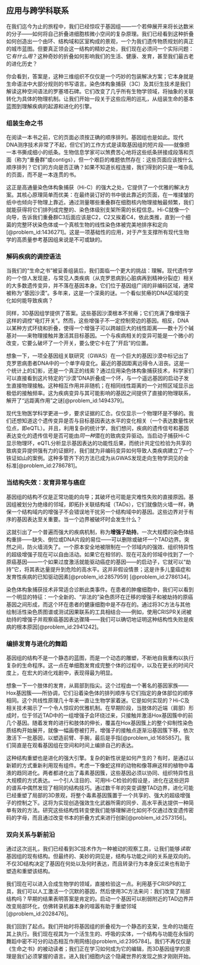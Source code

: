 ## 应用与跨学科联系

在我们迄今为止的旅程中，我们已经惊叹于基因组——一个若伸展开来将长达数米的分子——如何将自己折叠进细胞核微小空间的复杂原理。我们已经看到这种折叠如何创造出一个由环、结构域和区室构成的景观，一个为我们遗传物质规划的真正的城市蓝图。但要真正领会这一结构的精妙之处，我们现在必须问一个实际问题：它*有什么用*？这种奇妙的折叠如何影响我们的生活、健康、发育，甚至我们最古老的进化历史？

你会看到，答案是，这种三维组织不仅仅是一个巧妙的包装解决方案；它本身就是生命语法中大部分规则的书写语言。染色体构象捕获（3C）及其衍生技术是我们解读这种空间语法的罗塞塔石碑。它们改变了几乎所有生物学领域，将抽象的关联转化为具体的物理机制。让我们开始一段关于这些应用的巡礼，从组装生命的基本蓝图到理解疾病的起源和进化的引擎。

### 组装生命之书

在阅读一本书之前，它的页面必须按正确的顺序排列。基因组也是如此。现代DNA测序技术非常了不起，但它们的工作方式是读取基因组的短片段——就像把一本书撕成细小的纸条。生物信息学家可以煞费苦心地将这些纸条拼接成段落和页面（称为“重叠群”或contigs），但一个艰巨的难题依然存在：这些页面应该按什么顺序排列？它们的方向是否正确？如果不知道长程连接，我们得到的只是一堆杂乱的页面，而不是一本连贯的书。

这正是高通量染色体构象捕获（Hi-C）的强大之处，它提供了一个优雅的解决方案。其核心原理简单而优美：在最终装订好的书中彼此靠近的页面，在一堆揉皱的纸中也倾向于物理上靠近。通过测量哪些重叠群在细胞核内物理接触最频繁，我们就能获得将它们排列成完整的、染色体级别支架所需的长程信息。Hi-C就像一个向导，告诉我们重叠群C3后面应该是C2，C2又挨着C4，依此类推，直到一个细菌的完整环状染色体或一个真核生物的线性染色体被完美地排序和定向[@problem_id:1436271]。这是一项基础性的应用，对于产生支撑所有现代生物学的高质量参考基因组来说是不可或缺的。

### 解码疾病的调控语法

当我们的“生命之书”被妥善组装后，我们面临一个更大的挑战：理解。现代遗传学的一个惊人发现是，与常见人类疾病（从克罗恩病到心脏病再到精神分裂症）相关的大多数遗传变异，并不落在基因本身。它们位于基因组广阔的非编码区域，通常被称为“基因沙漠”。多年来，这是一个深奥的谜。一个看似贫瘠的DNA区域的变化如何能导致疾病？

同样，3D基因组学提供了答案。这些基因沙漠根本不贫瘠；它们充满了像增强子这样的调控“电灯开关”。然而，这些增强子不一定控制旁边的基因。相反，DNA以某种方式环绕和折叠，使得一个增强子可以跨越巨大的线性距离——数十万个碱基对——来物理接触并激活其目标基因。一个与疾病相关的变异可能是一个微小的改变，它要么破坏了一个开关，要么使它卡在了“开启”的位置。

想象一下，一项全基因组关联研究（GWAS）在一个巨大的基因沙漠中标记出了克罗恩病患者DNA中的一个单字母变化。最近的基因距离远得令人沮丧。这是一个统计上的幻影，还是一个真正的线索？通过应用染色体构象捕获技术，科学家们可以直接看到这片特定的“沙漠”DNA折叠成一个环，与一个遥远基因的启动子发生直接物理接触。这种相互作用并非随机；在相同线性距离的一个对照区域显示出极低的接触频率。这为疾病变异与其可能影响的基因之间提供了直接的物理联系，解开了“远距离作用”之谜[@problem_id:1494379]。

现代生物医学科学更进一步，要求证据的汇合。仅仅显示一个物理环是不够的。我们还想知道这个遗传变异是否与目标基因表达水平的变化相关（一个表达数量性状位点，即eQTL）。并且，利用复杂的统计学，我们想问，疾病的遗传信号和基因表达变化的遗传信号是否可能由*同一种*潜在的致病变异驱动。当启动子捕获Hi-C显示物理环，eQTL分析显示基因表达的功能性后果，而统计共定位检验为共享的致病变异提供强有力的证据时，我们就为非编码变异如何导致人类疾病建立了一个铁证如山的案例。这种多管齐下的方法已成为从GWAS发现走向生物学洞见的金标准[@problem_id:2786781]。

### 当结构失效：发育异常与癌症

基因组的结构不仅是正常功能的向导；其破坏也可能是灾难性失败的直接原因。基因组被划分为绝缘的邻域，即拓扑关联结构域（TADs），它们就像防火墙一样，确保一个结构域内的增强子不会错误地干扰另一个结构域中的基因。这些边界对于有序的基因表达至关重要。当一个边界被破坏时会发生什么？

这就引出了一个普遍而强大的疾病机制，称为**增强子劫持**。一次大规模的染色体结构重排——缺失、倒位或DNA片段的易位——可以删除或破坏一个TAD边界。突然之间，防火墙消失了。一个原本安全地被限制在一个邻域内的强效、组织特异性的超级增强子现在可以自由活动。如果它在相邻的、现在可及的邻域中找到了一个原癌基因——一个如果过度激活就能驱动癌症的基因——的启动子，它就可以“劫持”它，将其表达量提升到危险的高水平。这并非假设情景；这是许多儿童癌症和发育性疾病的已知驱动因素[@problem_id:2857959] [@problem_id:2786134]。

染色体构象捕获技术非常适合诊断此类事件。在患者的肿瘤细胞中，我们可以看到一个明显的特征：一个全新的、“非法的”染色质环在迁移的增强子和被劫持的原癌基因之间形成，而这个环在患者的健康细胞中是不存在的。通过将3C方法与其他绘制活性染色质图谱或测试因果联系的工具相结合——例如，使用CRISPR关闭被劫持的增强子并观察癌基因表达骤降——我们可以确切地证明这种结构性失败是疾病的根本原因[@problem_id:2941242]。

### 编排发育与进化的舞蹈

基因组的结构不是一个静态的蓝图，而是一个动态的雕塑，不断地自我重构以执行复杂的生命程序。这一点在单细胞发育成完整个体的过程中，以及在更长的时间尺度上，在宏大的进化戏剧中，表现得最为明显。

想象一下一个肢体的发育，从肩部到指尖。这个过程由一个著名的基因家族——Hox基因簇——所协调，它们沿着染色体的排列顺序与它们指定的身体部位的顺序相同。这个共线性原理几十年来一直让生物学家着迷。它是如何实现的？Hi-C及相关技术揭示了一个令人惊叹的优雅机制。在早期阶段，当肢体的近端（肩部）形成时，位于邻近TAD中的一组增强子会环绕过来，只接触并激活Hox基因簇中的前几个基因。随着发育的进行和肢体的伸长，覆盖在Hox基因簇上的整个抑制性染色质结构开始展开，就像一幅画卷被打开。增强子的接触点逐渐沿基因簇下移，依次激活下一批基因，以塑造前臂、手腕，最后是手指[@problem_id:1685857]。我们简直是在观看基因组在空间和时间上编排自己的表达。

这种结构重塑也是进化的强大引擎。复杂的新性状是如何产生的？有时，是通过以新颖的方式重新利用现有组件。考虑一下像蛇这样的动物和像荨麻这样的植物中毒液的趋同进化。两者都进化出了毒素基因簇，这些基因必须以协同、组织特异性且大规模的方式表达。一个引人注目的、可用Hi-C检验的假设是，进化在这些迥异的谱系中偶然发现了相同的结构技巧。通过数千年的突变调整TAD边界，进化可能已经重塑了局部的3D景观，将整个毒素基因簇置于一个共享的、强大的超级增强子的控制之下。这将为实现创造强效生化武器所需的同步、高水平表达提供一种简单有效的方法。研究这些结构性转变使我们能够理解进化如何不仅通过改变遗传密码的字母，而且通过改变书本的折叠方式来进行创新[@problem_id:2573156]。

### 双向关系与新前沿

通过这次巡礼，我们已经看到3C技术作为一种被动的观察工具，让我们能够*读取*基因组的现有结构。但最终的、美妙的洞见是，结构与功能之间的关系是双向的。不仅3D结构决定了基因在何处以及何时表达，而且转录行为本身反过来也有助于塑造和重塑该结构。

我们现在可以进入合成生物学的领域，直接检验这一点。利用基于CRISPR的工具，我们可以人工激活一个沉默的基因，然后使用3C方法来问：我们改变了局部结构吗？早期的结果表明答案是肯定的。启动一个基因可以削弱附近的TAD边界并改变局部环化，仿佛转录机器本身的喧嚣有助于重塑邻域[@problem_id:2028476]。

我们回到了起点。我们开始时将基因组的折叠视为一个静态的支架，生命的功能在其上执行。我们现在视其为一个活生生的、呼吸的实体，一个结构与功能在永恒的舞蹈中密不可分的动态相互作用网络[@problem_id:2395784]。我们不再仅仅是《生命之书》的被动读者；我们正在学习如何成为它的编辑，而3D基因组学的原理是我们必须掌握的语言。进入我们细胞内这个隐藏世界的发现之旅才刚刚开始。